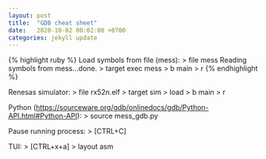 ```yaml
---
layout: post
title:  "GDB cheat sheet"
date:   2020-10-02 00:02:00 +0700
categories: jekyll update
---
```

{% highlight ruby %}
Load symbols from file (mess):
    > file mess
    Reading symbols from mess...done.
    > target exec mess
    > b main
    > r
{% endhighlight %}
    
Renesas simulator:
    > file rx52n.elf
    > target sim
    > load
    > b main
    > r
    
Python (https://sourceware.org/gdb/onlinedocs/gdb/Python-API.html#Python-API):
    > source mess_gdb.py
    
Pause running process:
    > [CTRL+C]
    
TUI:
    > [CTRL+x+a]
    > layout asm

